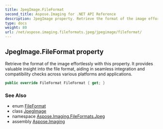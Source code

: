 ```yaml
---
title: JpegImage.FileFormat
second_title: Aspose.Imaging for .NET API Reference
description: JpegImage property. Retrieve the format of the image effortlessly with this property. It provides valuable insight into the file format aiding in seamless integration and compatibility checks across various platforms and applications
type: docs
weight: 80
url: /net/aspose.imaging.fileformats.jpeg/jpegimage/fileformat/
---
```

## JpegImage.FileFormat property

Retrieve the format of the image effortlessly with this property. It provides valuable insight into the file format, aiding in seamless integration and compatibility checks across various platforms and applications.

```csharp
public override FileFormat FileFormat { get; }
```

### See Also

* enum [FileFormat](../../../aspose.imaging/fileformat/)
* class [JpegImage](../)
* namespace [Aspose.Imaging.FileFormats.Jpeg](../../jpegimage/)
* assembly [Aspose.Imaging](../../../)


